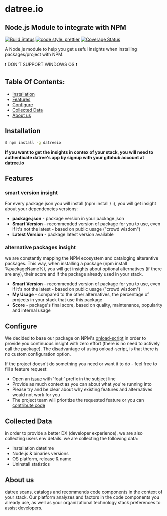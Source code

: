 # datree.io

## Node.js Module to integrate with NPM

[![Build Status](https://travis-ci.org/datreeio/node-datreeio.svg?branch=master)](https://travis-ci.org/datreeio/node-datreeio)
[![code style: prettier](https://img.shields.io/badge/code_style-prettier-ff69b4.svg?style=flat-square)](https://github.com/prettier/prettier)
[![Coverage Status](https://coveralls.io/repos/github/datreeio/node-datreeio/badge.svg?branch=master)](https://coveralls.io/github/datreeio/node-datreeio?branch=master)

A Node.js module to help you get useful insights when installing packages/project with NPM.

:exclamation: DON'T SUPPORT WINDOWS OS :exclamation:

## Table Of Contents:
* [Installation](https://github.com/datreeio/node-datreeio#installation)
* [Features](https://github.com/datreeio/node-datreeio#features)
* [Configure](https://github.com/datreeio/node-datreeio#configure)
* [Collected Data](https://github.com/datreeio/node-datreeio#collected-data)
* [About us](https://github.com/datreeio/node-datreeio#about-us)

## Installation

```bash
$ npm install -g datreeio
```

**If you want to get the insights in contex of your stack, you will need to authenticate datree's app by signup with your gitbhub account at [datree.io](https://www.datree.io)**

## Features

### smart version insight
For every package.json you will install (npm install / i), you will get insight about your dependencies versions:
* **package.json** - package version in your package.json
* **Smart Version** - recommended version of package for you to use, even if it's not the latest - based on public usage ("crowd wisdom")
* **Latest Version** - package latest version available 

### alternative packages insight
we are constantly mapping the NPM ecosystem and cataloging alterantive packages. This way, when installing a package (npm install %packageName%), 
you will get insights about optional alternatives (if there are any), their score and if the package already used in your stack.
* **Smart Version** - recommended version of package for you to use, even if it's not the latest - based on public usage ("crowd wisdom")
* **My Usage** - compared to the other alternatives, the percentage of projects in your stack that use this package
* **Score** - package's final score, based on quality, maintenance, popularity and internal usage

## Configure
We decided to base our package on NPM's [onload-script](https://docs.npmjs.com/misc/config#onload-script) in order to provide you continuous insight
with zero effort (there is no need to actively call the package). 
The disadvantage of using onload-script, is that there is no custom configuration option.

If the project doesn't do something you need or want it to do - feel free to fill a feature request:
* Open an [issue](https://github.com/datreeio/node-datreeio/issues) with 'feat:' prefix in the subject line 
* Provide as much context as you can about what you're running into
* Please try and be clear about why existing features and alternatives would not work for you
* The project team will prioritize the requested feature or you can [contribute code](https://github.com/datreeio/node-datreeio/blob/master/CONTRIBUTING.md)

## Collected Data
in order to provide a better DX (developer experience), we are also collecting users env details.
we are collecting the following data:
* Installation datetime
* Node.js & binaries versions
* OS platform, release & name
* Uninstall statistics

## About us
datree scans, catalogs and recommends code components in the context of your stack. Our platform analyzes and factors in the code components you already use, as well as your organizational technology stack preferences to assist developers.